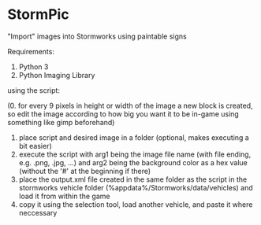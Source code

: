 # StormPic
"Import" images into Stormworks using paintable signs

Requirements:
1. Python 3
2. Python Imaging Library

using the script:

(0. for every 9 pixels in height or width of the image a new block is created, so edit the image according to how big you want it to be in-game using something like gimp beforehand)
1. place script and desired image in a folder (optional, makes executing a bit easier)
2. execute the script with arg1 being the image file name (with file ending, e.g. .png, .jpg, ...) and arg2 being the background color as a hex value (without the '#' at the beginning if there)
3. place the output.xml file created in the same folder as the script in the stormworks vehicle folder (%appdata%/Stormworks/data/vehicles) and load it from within the game
4. copy it using the selection tool, load another vehicle, and paste it where neccessary
